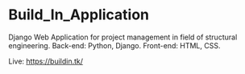 # Build_In_Application
Django Web Application for project management in field of structural engineering. 
Back-end: Python, Django. Front-end: HTML, CSS.

Live: https://buildin.tk/
